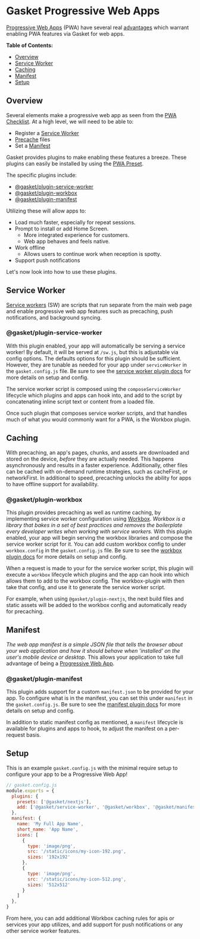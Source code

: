 # Gasket Progressive Web Apps

[Progressive Web Apps][PWA] (PWA) have several real [advantages][PWA Advantages]
which warrant enabling PWA features via Gasket for web apps.

**Table of Contents:**
- [Overview]
- [Service Worker]
- [Caching]
- [Manifest]
- [Setup]

## Overview

Several elements make a progressive web app as seen from the [PWA Checklist]. At
a high level, we will need to be able to:
- Register a [Service Worker]
- [Precache][Caching] files
- Set a [Manifest]

Gasket provides plugins to make enabling these features a breeze. These plugins
can easily be installed by using the [PWA Preset][@gasket/preset-pwa].

The specific plugins include:
- [@gasket/plugin-service-worker]
- [@gasket/plugin-workbox]
- [@gasket/plugin-manifest]

Utilizing these will allow apps to:

- Load much faster, especially for repeat sessions.
- Prompt to install or add Home Screen.
  - More integrated experience for customers.
  - Web app behaves and feels native.
- Work offline
  - Allows users to continue work when reception is spotty.
- Support push notifications

Let's now look into how to use these plugins.

## Service Worker

[Service workers] (SW) are scripts that run separate from the main web page and
enable progressive web app features such as precaching, push notifications, and
background syncing.

### @gasket/plugin-service-worker

With this plugin enabled, your app will automatically be serving a service
worker! By default, it will be served at `/sw.js`, but this is adjustable via
config options. The defaults options for this plugin should be sufficient.
However, they are tunable as needed for your app under `serviceWorker` in the
`gasket.config.js` file. Be sure to see the [service worker plugin docs] for
more details on setup and config.

The service worker script is composed using the `composeServiceWorker` lifecycle
which plugins and apps can hook into, and add to the script by concatenating
inline script text or content from a loaded file.

Once such plugin that composes service worker scripts, and that handles much of
what you would commonly want for a PWA, is the Workbox plugin.

## Caching

With precaching, an app's pages, chunks, and assets are downloaded and stored on
the device, _before_ they are actually needed. This happens asynchronously and
results in a faster experience. Additionally, other files can be cached with
on-demand runtime strategies, such as cacheFirst, or networkFirst. In additional
to speed, precaching unlocks the ability for apps to have offline support for
availability.

### @gasket/plugin-workbox

This plugin provides precaching as well as runtime caching, by implementing
service worker configuration using [Workbox]. _Workbox is a library that bakes
in a set of best practices and removes the boilerplate every developer writes
when working with service workers._ With this plugin enabled, your app will
begin serving the workbox libraries and compose the service worker script for
it. You can add custom workbox config to under `workbox.config` in the
`gasket.config.js` file. Be sure to see the [workbox plugin docs] for more
details on setup and config.

When a request is made to your for the service worker script, this plugin will
execute a `workbox` lifecycle which plugins and the app can hook into which
allows them to add to the workbox config. The workbox-plugin with then take that
config, and use it to generate the service worker script.

For example, when using `@gasket/plugin-nextjs`, the next build files and static
assets will be added to the workbox config and automatically ready for
precaching.

## Manifest

_The web app manifest is a simple JSON file that tells the browser about your
web application and how it should behave when 'installed' on the user's mobile
device or desktop._ This allows your application to take full advantage of being
a [Progressive Web App][PWA].

### @gasket/plugin-manifest

This plugin adds support for a custom `manifest.json` to be provided for your
app. To configure what is in the manifest, you can set this under `manifest` in
the `gasket.config.js`. Be sure to see the [manifest plugin docs] for more
details on setup and config.

In addition to static manifest config as mentioned, a `manifest` lifecycle is
available for plugins and apps to hook, to adjust the manifest on a per-request
basis.

## Setup

This is an example `gasket.config.js` with the minimal require setup to
configure your app to be a Progressive Web App!

```js
// gasket.config.js
module.exports = {
  plugins: {
    presets: ['@gasket/nextjs'],
    add: ['@gasket/service-worker', '@gasket/workbox', '@gasket/manifest']
  },
  manifest: {
    name: 'My Full App Name',
    short_name: 'App Name',
    icons: [
      {
        type: 'image/png',
        src: '/static/icons/my-icon-192.png',
        sizes: '192x192'
      },
      {
        type: 'image/png',
        src: '/static/icons/my-icon-512.png',
        sizes: '512x512'
      }
    ]
  },
}
```

From here, you can add additional Workbox caching rules for apis or services
your app utilizes, and add support for push notifications or any other service
worker features.

[Overview]:#overview
[Service Worker]:#service-worker
[Caching]:#caching
[Manifest]:#manifest
[Setup]:#setup
[@gasket/plugin-service-worker]:#gasketplugin-service-worker
[@gasket/plugin-workbox]:#gasketplugin-workbox
[@gasket/plugin-manifest]:#gasketplugin-manifest

[@gasket/preset-pwa]:../README.md
[service worker plugin docs]:/packages/gasket-plugin-service-worker/README.md
[workbox plugin docs]:/packages/gasket-plugin-workbox/README.md
[manifest plugin docs]:/packages/gasket-plugin-manifest/README.md

[Service Workers]:https://developer.mozilla.org/en-US/docs/Web/API/Service_Worker_API
[PWA]:https://developer.mozilla.org/en-US/docs/Web/Apps/Progressive
[PWA Advantages]:https://developer.mozilla.org/en-US/docs/Web/Apps/Progressive/Advantages
[PWA Checklist]:https://developers.google.com/web/progressive-web-apps/checklist/
[PWA Manifest]:https://developers.google.com/web/fundamentals/web-app-manifest/
[Workbox]:https://github.com/GoogleChrome/workbox
